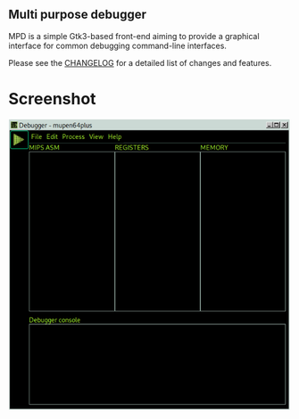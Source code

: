 ## Multi purpose debugger

MPD is a simple Gtk3-based front-end aiming to provide a graphical interface for common debugging command-line interfaces.

Please see the [CHANGELOG](Changelog.md) for a detailed
list of changes and features.

# Screenshot

![](res/Screenshot-v1.0.0.png)
